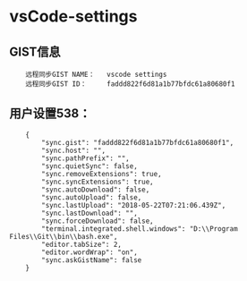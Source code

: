 # vsCode-settings
GIST信息
-------------------

        远程同步GIST NAME：   vscode settings
        远程同步GIST ID：     faddd822f6d81a1b77bfdc61a80680f1

用户设置538：
-------------------------------
        {
            "sync.gist": "faddd822f6d81a1b77bfdc61a80680f1",
            "sync.host": "",
            "sync.pathPrefix": "",
            "sync.quietSync": false,
            "sync.removeExtensions": true,
            "sync.syncExtensions": true,
            "sync.autoDownload": false,
            "sync.autoUpload": false,
            "sync.lastUpload": "2018-05-22T07:21:06.439Z",
            "sync.lastDownload": "",
            "sync.forceDownload": false,
            "terminal.integrated.shell.windows": "D:\\Program Files\\Git\\bin\\bash.exe",
            "editor.tabSize": 2,
            "editor.wordWrap": "on",
            "sync.askGistName": false
        } 
